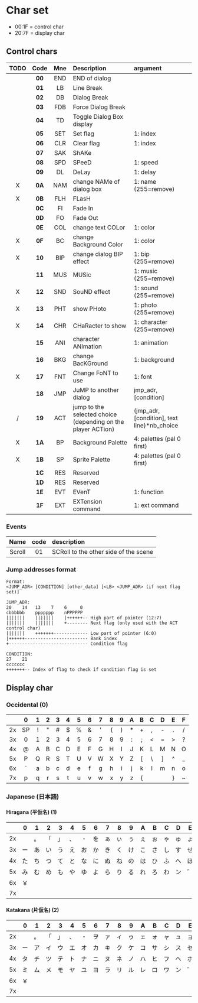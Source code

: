 # Char set

- 00:1F = control char
- 20:7F = display char

## Control chars

|TODO|  Code  | Mne | Description                                                        | argument
|:--:|:------:|:---:|:-------------------------------------------------------------------|:--------
|    | **00** | END | END of dialog                                                      |
|    | **01** | LB  | Line Break                                                         |
|    | **02** | DB  | Dialog Break                                                       |
|    | **03** | FDB | Force Dialog Break                                                 |
|    | **04** | TD  | Toggle Dialog Box display                                          |
|    | **05** | SET | Set flag                                                           | 1: index
|    | **06** | CLR | Clear flag                                                         | 1: index
|    | **07** | SAK | ShAKe                                                              |
|    | **08** | SPD | SPeeD                                                              | 1: speed
|    | **09** | DL  | DeLay                                                              | 1: delay
|  X | **0A** | NAM | change NAMe of dialog box                                          | 1: name (255=remove)
|  X | **0B** | FLH | FLasH                                                              |
|    | **0C** | FI  | Fade In                                                            |
|    | **0D** | FO  | Fade Out                                                           |
|    | **0E** | COL | change text COLor                                                  | 1: color
|  X | **0F** | BC  | change Background Color                                            | 1: color
|  X | **10** | BIP | change dialog BIP effect                                           | 1: bip (255=remove)
|    | **11** | MUS | MUSic                                                              | 1: music (255=remove)
|  X | **12** | SND | SouND effect                                                       | 1: sound (255=remove)
|  X | **13** | PHT | show PHoto                                                         | 1: photo (255=remove)
|  X | **14** | CHR | CHaRacter to show                                                  | 1: character (255=remove)
|    | **15** | ANI | character ANImation                                                | 1: animation
|    | **16** | BKG | change BacKGround                                                  | 1: background
|  X | **17** | FNT | Change FoNT to use                                                 | 1: font
|    | **18** | JMP | JuMP to another dialog                                             | jmp_adr, \[condition\]
|  / | **19** | ACT | jump to the selected choice (depending on the player ACTion)       | (jmp_adr, \[condition\], text line)*nb_choice
|  X | **1A** | BP  | Background Palette                                                 | 4: palettes (pal 0 first)
|  X | **1B** | SP  | Sprite Palette                                                     | 4: palettes (pal 0 first)
|    | **1C** | RES | Reserved                                                           |
|    | **1D** | RES | Reserved                                                           |
|    | **1E** | EVT | EVenT                                                              | 1: function
|    | **1F** | EXT | EXTension command                                                  | 1: ext command

### Events

| Name |code|description
|:----:|:--:|:----------
|Scroll| 01 | SCRoll to the other side of the scene

### Jump addresses format

    Format:
    <JUMP_ADR> [CONDITION] [other_data] [<LB> <JUMP_ADR> (if next flag set)]

    JUMP_ADR:
    20    14   13    7    6     0
    cbbbbbb    ppppppp    nPPPPPP
    |||||||    |||||||    |++++++-- High part of pointer (12:7)
    |||||||    |||||||    +-------- Next flag (only used with the ACT control char)
    |||||||    +++++++------------- Low part of pointer (6:0)
    |++++++------------------------ Bank index
    +------------------------------ Condition flag

    CONDITION:
    27    21
    ccccccc
    +++++++-- Index of flag to check if condition flag is set

## Display char

### Occidental (0)

|   | 0 | 1 | 2 | 3 | 4 | 5 | 6 | 7 | 8 | 9 | A | B | C | D | E | F |
|:--|:-:|:-:|:-:|:-:|:-:|:-:|:-:|:-:|:-:|:-:|:-:|:-:|:-:|:-:|:-:|:-:|
|2x | SP| ! | " | # | $ | % | & | ' | ( | ) | * | + | , | - | . | / |
|3x | 0 | 1 | 2 | 3 | 4 | 5 | 6 | 7 | 8 | 9 | : | ; | < | = | > | ? |
|4x | @ | A | B | C | D | E | F | G | H | I | J | K | L | M | N | O |
|5x | P | Q | R | S | T | U | V | W | X | Y | Z | [ | \ | ] | ^ | _ |
|6x | ` | a | b | c | d | e | f | g | h | i | j | k | l | m | n | o |
|7x | p | q | r | s | t | u | v | w | x | y | z | { | | | } | ~ |   |

### Japanese (日本語)

#### Hiragana (平仮名) (1)

|   | 0 | 1 | 2 | 3 | 4 | 5 | 6 | 7 | 8 | 9 | A | B | C | D | E | F |
|:--|:-:|:-:|:-:|:-:|:-:|:-:|:-:|:-:|:-:|:-:|:-:|:-:|:-:|:-:|:-:|:-:|
|2x |   | 。 | 「 | 」 | 、 | ・  | を | ぁ | ぃ | ぅ | ぇ | ぉ | ゃ | ゅ | ょ | っ |
|3x | ー | あ | い | う | え  | お | か | き | く | け | こ | さ | し | す | せ  | そ |
|4x | た | ち | つ | て | と  | な | に | ぬ | ね | の | は | ひ | ふ | へ | ほ  | ま |
|5x | み | む | め | も | や  | ゆ | よ | ら | り | る | れ | ろ | わ | ン | ゛ | ゜ |
|6x | ￥ |   |   |   |   |   |   |   |   |   |   |   |   |   |   |   |
|7x |   |   |   |   |   |   |   |   |   |   |   |   |   |   |   |   |

#### Katakana (片仮名) (2)

|   | 0 | 1 | 2 | 3 | 4 | 5 | 6 | 7 | 8 | 9 | A | B | C | D | E | F |
|:--|:-:|:-:|:-:|:-:|:-:|:-:|:-:|:-:|:-:|:-:|:-:|:-:|:-:|:-:|:-:|:-:|
|2x |   | 。 | 「 | 」 | 、 | ・  | ヲ | ァ | ィ | ゥ | ェ | ォ | ャ | ュ | ョ | ッ |
|3x | ー | ア | イ | ウ | エ  | オ | カ | キ | ク | ケ | コ | サ | シ | ス | セ  | ソ |
|4x | タ | チ | ツ | テ | ト  | ナ | ニ | ヌ | ネ | ノ | ハ | ヒ | フ | ヘ | ホ  | マ |
|5x | ミ | ム | メ | モ | ヤ  | ユ | ヨ | ラ | リ | ル | レ | ロ | ワ | ン | ゛ | ゜ |
|6x | ￥ |   |   |   |   |   |   |   |   |   |   |   |   |   |   |   |
|7x |   |   |   |   |   |   |   |   |   |   |   |   |   |   |   |   |

